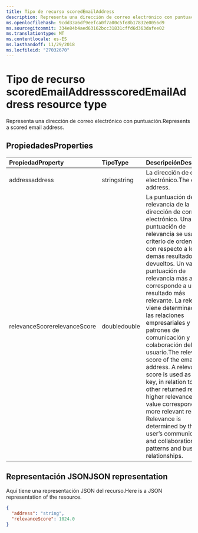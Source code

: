 ```yaml
---
title: Tipo de recurso scoredEmailAddress
description: Representa una dirección de correo electrónico con puntuación.
ms.openlocfilehash: 9cdd33a6df9eefca0f7a00c5fe8b17832e0056d9
ms.sourcegitcommit: 334e84b4aed63162bcc31831cffd6d363dafee02
ms.translationtype: MT
ms.contentlocale: es-ES
ms.lasthandoff: 11/29/2018
ms.locfileid: "27032670"
---
```

# <a name="scoredemailaddress-resource-type"></a><span data-ttu-id="3771c-103">Tipo de recurso scoredEmailAddress</span><span class="sxs-lookup"><span data-stu-id="3771c-103">scoredEmailAddress resource type</span></span>

<span data-ttu-id="3771c-104">Representa una dirección de correo electrónico con puntuación.</span><span class="sxs-lookup"><span data-stu-id="3771c-104">Represents a scored email address.</span></span>


## <a name="properties"></a><span data-ttu-id="3771c-105">Propiedades</span><span class="sxs-lookup"><span data-stu-id="3771c-105">Properties</span></span>
| <span data-ttu-id="3771c-106">Propiedad</span><span class="sxs-lookup"><span data-stu-id="3771c-106">Property</span></span>     | <span data-ttu-id="3771c-107">Tipo</span><span class="sxs-lookup"><span data-stu-id="3771c-107">Type</span></span>   |<span data-ttu-id="3771c-108">Descripción</span><span class="sxs-lookup"><span data-stu-id="3771c-108">Description</span></span>|
|:---------------|:--------|:----------|
|<span data-ttu-id="3771c-109">address</span><span class="sxs-lookup"><span data-stu-id="3771c-109">address</span></span>|<span data-ttu-id="3771c-110">string</span><span class="sxs-lookup"><span data-stu-id="3771c-110">string</span></span>|<span data-ttu-id="3771c-111">La dirección de correo electrónico.</span><span class="sxs-lookup"><span data-stu-id="3771c-111">The email address.</span></span>|
|<span data-ttu-id="3771c-112">relevanceScore</span><span class="sxs-lookup"><span data-stu-id="3771c-112">relevanceScore</span></span>|<span data-ttu-id="3771c-113">double</span><span class="sxs-lookup"><span data-stu-id="3771c-113">double</span></span>|<span data-ttu-id="3771c-p101">La puntuación de relevancia de la dirección de correo electrónico. Una puntuación de relevancia se usa como criterio de ordenación con respecto a los demás resultados devueltos. Un valor de puntuación de relevancia más alto corresponde a un resultado más relevante. La relevancia viene determinada por las relaciones empresariales y los patrones de comunicación y colaboración del usuario.</span><span class="sxs-lookup"><span data-stu-id="3771c-p101">The relevance score of the email address. A relevance score is used as a sort key, in relation to the other returned results. A higher relevance score value corresponds to a more relevant result. Relevance is determined by the user’s communication and collaboration patterns and business relationships.</span></span> |

## <a name="json-representation"></a><span data-ttu-id="3771c-118">Representación JSON</span><span class="sxs-lookup"><span data-stu-id="3771c-118">JSON representation</span></span>

<span data-ttu-id="3771c-119">Aquí tiene una representación JSON del recurso.</span><span class="sxs-lookup"><span data-stu-id="3771c-119">Here is a JSON representation of the resource.</span></span>

<!-- {
  "blockType": "resource",
  "optionalProperties": [

  ],
  "@odata.type": "microsoft.graph.scoredEmailAddress"
}-->

```json
{
  "address": "string",
  "relevanceScore": 1024.0
}
```

<!-- uuid: 8fcb5dbc-d5aa-4681-8e31-b001d5168d79
2015-10-25 14:57:30 UTC -->
<!-- {
  "type": "#page.annotation",
  "description": "scoredEmailAddress resource",
  "keywords": "",
  "section": "documentation",
  "tocPath": ""
}-->
